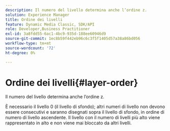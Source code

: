```yaml
---
description: Il numero del livello determina anche l’ordine z.
solution: Experience Manager
title: Ordine dei livelli
feature: Dynamic Media Classic, SDK/API
role: Developer,Business Practitioner
exl-id: 3a8fdd55-6ac1-4bc9-935d-188ee60946d9
source-git-commit: 1ec8b59f442eb96c6c3f5f1405d57a38a86bd056
workflow-type: tm+mt
source-wordcount: '72'
ht-degree: 0%

---
```


# Ordine dei livelli{#layer-order}

Il numero del livello determina anche l’ordine z.

È necessario il livello 0 (il livello di sfondo); altri numeri di livello non devono essere consecutivi e saranno disegnati sopra il livello di sfondo, in ordine di numero di livello ascendente. Il livello con il numero di livelli più alto viene rappresentato in alto e non viene mai bloccato da altri livelli.
